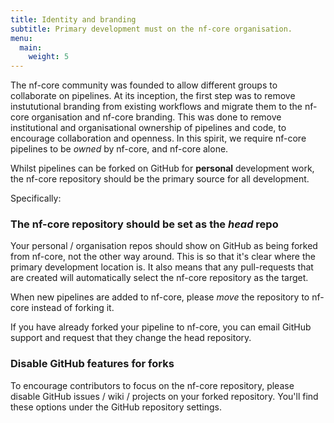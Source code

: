 ```yaml
---
title: Identity and branding
subtitle: Primary development must on the nf-core organisation.
menu:
  main:
    weight: 5
---
```


The nf-core community was founded to allow different groups to collaborate on pipelines.
At its inception, the first step was to remove instututional branding from existing workflows and migrate them to the nf-core organisation and nf-core branding.
This was done to remove institutional and organisational ownership of pipelines and code, to encourage collaboration and openness.
In this spirit, we require nf-core pipelines to be _owned_ by nf-core, and nf-core alone.

Whilst pipelines can be forked on GitHub for **personal** development work, the nf-core repository should be the primary source for all development.

Specifically:

### The nf-core repository should be set as the _head_ repo

Your personal / organisation repos should show on GitHub as being forked from nf-core, not the other way around.
This is so that it's clear where the primary development location is.
It also means that any pull-requests that are created will automatically select the nf-core repository as the target.

When new pipelines are added to nf-core, please _move_ the repository to nf-core instead of forking it.

If you have already forked your pipeline to nf-core, you can email GitHub support and request that they change the head repository.

### Disable GitHub features for forks

To encourage contributors to focus on the nf-core repository, please disable GitHub issues / wiki / projects on your forked repository.
You'll find these options under the GitHub repository settings.
